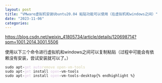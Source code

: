 ```yaml
---
layout: post
title: "VMware虚拟机安装Ubuntu20.04 粘贴功能可以使用（在虚拟机和windows之间）"
date: "2023-11-06"
categories: 
---
```

<p><a href="https://blog.csdn.net/weixin_41805734/article/details/120698714?spm=1001.2014.3001.5506">https://blog.csdn.net/weixin_41805734/article/details/120698714?spm=1001.2014.3001.5506</a></p>

<p>使用以下三个命令进行虚拟机和windows之间可以复制粘贴（过程中可能会有依赖没有安装，尝试安装就可以了。）</p>

<pre>
<code>sudo apt-<span style="color:#dcc6e0">get</span> <span style="color:#dcc6e0">auto</span><span style="color:#d4d0ab">remove open-vm-tools</span>
sudo apt-<span style="color:#dcc6e0">get</span> install <span style="color:#dcc6e0">open</span>-vm-tools
sudo apt-<span style="color:#dcc6e0">get</span> install <span style="color:#dcc6e0">open</span>-vm-tools-desktop{% endhighlight %}

